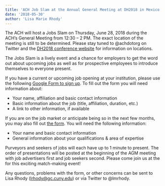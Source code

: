 ```yaml
---
title: 'ACH Job Slam at the Annual General Meeting at DH2018 in Mexico City on June 28th'
date: '2018-05-30'
author: 'Lisa Marie Rhody'
---
```

The ACH will host a Jobs Slam on Thursday, June 28, 2018 during the ACH’s General Meeting from 12:30 – 2 PM. The exact location of the meeting is still to be determined. Please stay tuned to @achdotorg on Twitter and the [DH2018 conference website](https://dh2018.adho.org/en/) for information on locations.

The Jobs Slam is a lively event and a chance for employers to get the word out about upcoming jobs as well as for prospective employees to introduce themselves to everyone present.

If you have a current or upcoming job opening at your institution, please use the following [Google Form to sign up](https://goo.gl/forms/kss16ZmzqmVcnESi2). To fill out the form you will need information about:

- Your name, affiliation and basic contact information
- Basic information about the job (title, affiliation, duration, etc.)
- A link to other information, if available

If you are on the job market or anticipate being so in the next few months, you may also fill out [the form](https://goo.gl/forms/kss16ZmzqmVcnESi2). You will need the following information:

- Your name and basic contact information
- General information about your qualifications &amp; area of expertise

Purveyors and seekers of jobs will each have up to 1 minute to present. The order of presentations will be posted at the beginning of the AGM meeting with job advertisers first and job seekers second. Please come join us at the for this exciting match-making event!

Any questions, problems with the form, or other concerns can be sent to Lisa Rhody ([lrhody@gc.cuny.edu](mailto:lrhody@gc.cuny.edu)) or via Twitter to @lmrhody.

